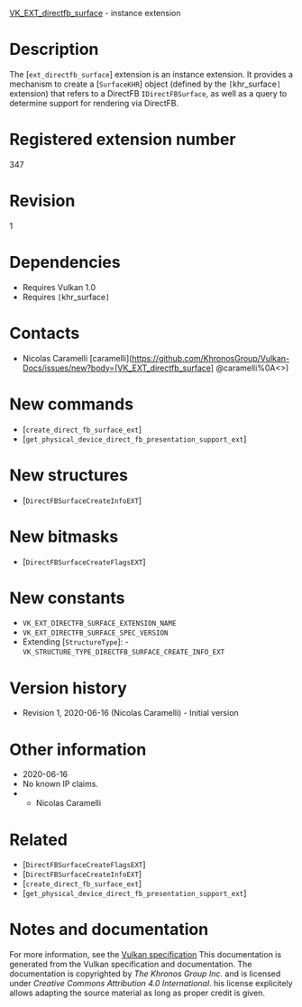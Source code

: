 [VK_EXT_directfb_surface](https://www.khronos.org/registry/vulkan/specs/1.3-extensions/man/html/VK_EXT_directfb_surface.html) - instance extension

# Description
The [`ext_directfb_surface`] extension is an instance extension.
It provides a mechanism to create a [`SurfaceKHR`] object (defined by
the `[`khr_surface`]` extension) that refers to a DirectFB
`IDirectFBSurface`, as well as a query to determine support for rendering
via DirectFB.

# Registered extension number
347

# Revision
1

# Dependencies
- Requires Vulkan 1.0
- Requires `[`khr_surface`]`

# Contacts
- Nicolas Caramelli [caramelli](https://github.com/KhronosGroup/Vulkan-Docs/issues/new?body=[VK_EXT_directfb_surface] @caramelli%0A<<Here describe the issue or question you have about the VK_EXT_directfb_surface extension>>)

# New commands
- [`create_direct_fb_surface_ext`]
- [`get_physical_device_direct_fb_presentation_support_ext`]

# New structures
- [`DirectFBSurfaceCreateInfoEXT`]

# New bitmasks
- [`DirectFBSurfaceCreateFlagsEXT`]

# New constants
- `VK_EXT_DIRECTFB_SURFACE_EXTENSION_NAME`
- `VK_EXT_DIRECTFB_SURFACE_SPEC_VERSION`
- Extending [`StructureType`]:  - `VK_STRUCTURE_TYPE_DIRECTFB_SURFACE_CREATE_INFO_EXT`

# Version history
- Revision 1, 2020-06-16 (Nicolas Caramelli)  - Initial version

# Other information
* 2020-06-16
* No known IP claims.
*   - Nicolas Caramelli

# Related
- [`DirectFBSurfaceCreateFlagsEXT`]
- [`DirectFBSurfaceCreateInfoEXT`]
- [`create_direct_fb_surface_ext`]
- [`get_physical_device_direct_fb_presentation_support_ext`]

# Notes and documentation
For more information, see the [Vulkan specification](https://www.khronos.org/registry/vulkan/specs/1.3-extensions/html/vkspec.html)
This documentation is generated from the Vulkan specification and documentation.
The documentation is copyrighted by *The Khronos Group Inc.* and is licensed under *Creative Commons Attribution 4.0 International*.
his license explicitely allows adapting the source material as long as proper credit is given.
        
